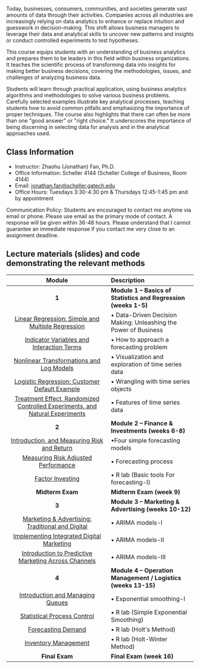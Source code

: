 Today, businesses, consumers, communities, and societies generate vast amounts of data through their activities. Companies across all industries are increasingly relying on data analytics to enhance or replace intuition and guesswork in decision-making. This shift allows business managers to leverage their data and analytical skills to uncover new patterns and insights or conduct controlled experiments to test hypotheses.

This course equips students with an understanding of business analytics and prepares them to be leaders in this field within business organizations. It teaches the scientific process of transforming data into insights for making better business decisions, covering the methodologies, issues, and challenges of analyzing business data.

Students will learn through practical application, using business analytics algorithms and methodologies to solve various business problems. Carefully selected examples illustrate key analytical processes, teaching students how to avoid common pitfalls and emphasizing the importance of proper techniques. The course also highlights that there can often be more than one "good answer" or "right choice." It underscores the importance of being discerning in selecting data for analysis and in the analytical approaches used.



## Class Information
* Instructor: Zhaohu (Jonathan) Fan, Ph.D.
* Office Information: Scheller 4144 (Scheller College of Business, Room 4144) 
* Email: jonathan.fan@scheller.gatech.edu
* Office Hours: Tuesdays 3:30-4:30 pm & Thursdays 12:45-1:45 pm and by appointment

Communication Policy: Students are encouraged to contact me anytime via email or phone. Please use email as the primary mode of contact.  A response will be given within 36-48 hours.  Please understand that I cannot guarantee an immediate response if you contact me very close to an assignment deadline. 


## Lecture materials (slides) and code demonstrating the relevant methods

| Module        | Description                                                         |
|:-------------:|:--------------------------------------------------------------------|
| **1**         | **Module 1 – Basics of Statistics and Regression (weeks 1-5)**          |
|      [Linear Regression: Simple and Multiple Regression](Welcome.pdf)                 | •	Data-Driven Decision Making: Unleashing the Power of Business      |
|             [Indicator Variables and Interaction Terms](W2.pdf)     | •	How to approach a forecasting problem 
|                [Nonlinear Transformations and Log Models](BANA4090_W1_1_Intro_R.html)                  | •	Visualization and exploration of time series data |
|           [Logistic Regression: Customer Default Example](BANA4090_W2_Visualizing-Time-Series-Data.html)           | •		Wrangling with time series objects|
|              [Treatment Effect, Randomized Controlled Experiments, and Natural Experiments](W3.html)            |•	Features of time series data
| **2**         | **Module 2 – Finance & Investments (weeks 6-8)**          |
|     [Introduction, and Measuring Risk and Return](Ch3-1.pdf)                    | •Four simple forecasting models
|      [Measuring Risk Adjusted Performance](Ch3-2.pdf)                     |•	Forecasting process
|        [Factor Investing](BANA4090_Week4_Lab5_Data-Examples_German-Forecasts.html)  |  •	R lab    (Basic tools For forecasting-I)|  
| **Midterm Exam**         | **Midterm Exam (week 9)**          |
| **3**         | **Module 3 – Marketing & Advertising (weeks 10-12)**          |
|    [Marketing & Advertising: Traditional and Digital](Ch4-1.pdf)                    |•	ARIMA models-I|
|     [Implementing Integrated Digital Marketing](Ch4-2.pdf)                 |•	ARIMA models-II|
|    [Introduction to Predictive Marketing Across Channels](Ch4-3.pdf)                      |•	ARIMA models-III|
| **4**         | **Module 4 – Operation Management / Logistics  (weeks 13-15)**          |        
|     [Introduction and Managing Queues](Ch5-1.pdf)                    |•	Exponential smoothing-I|
 |   [Statistical Process Control](BANA4090_Week12_Lab11.html)  |• R lab (Simple Exponential Smoothing)|
 |   [Forecasting Demand](Week13.html)  |•	R lab (Holt's Method)|
  |  [Inventory Management]( Week14.html)  |•	R lab (Holt-Winter Method)|
  | **Final Exam**         | **Final Exam (week 16)**          |

